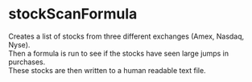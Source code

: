 # stockScanFormula

Creates a list of stocks from three different exchanges (Amex, Nasdaq, Nyse). <br>
Then a formula is run to see if the stocks have seen large jumps in purchases. <br>
These stocks are then written to a human readable text file.
